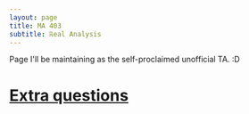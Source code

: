 ```yaml
---
layout: page
title: MA 403
subtitle: ℝeal Analysis
---
```


Page I'll be maintaining as the self-proclaimed unofficial TA. :D  

# [Extra questions](/math/ma-403/extra.pdf)